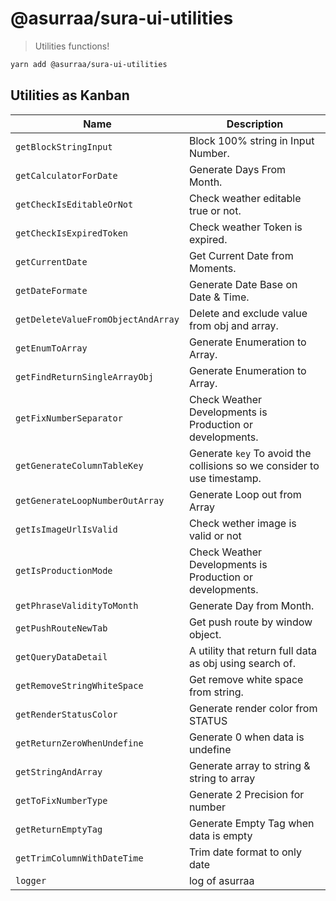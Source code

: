 # @asurraa/sura-ui-utilities

> Utilities functions!

```sh
yarn add @asurraa/sura-ui-utilities
```

## Utilities as Kanban

| Name                               | Description                                                             |
| ---------------------------------- | ----------------------------------------------------------------------- |
| `getBlockStringInput`              | Block 100% string in Input Number.                                      |
| `getCalculatorForDate`             | Generate Days From Month.                                               |
| `getCheckIsEditableOrNot`          | Check weather editable true or not.                                     |
| `getCheckIsExpiredToken`           | Check weather Token is expired.                                         |
| `getCurrentDate`                   | Get Current Date from Moments.                                          |
| `getDateFormate`                   | Generate Date Base on Date & Time.                                      |
| `getDeleteValueFromObjectAndArray` | Delete and exclude value from obj and array.                            |
| `getEnumToArray`                   | Generate Enumeration to Array.                                          |
| `getFindReturnSingleArrayObj`      | Generate Enumeration to Array.                                          |
| `getFixNumberSeparator`            | Check Weather Developments is Production or developments.               |
| `getGenerateColumnTableKey`        | Generate `key` To avoid the collisions so we consider to use timestamp. |
| `getGenerateLoopNumberOutArray`    | Generate Loop out from Array                                            |
| `getIsImageUrlIsValid`             | Check wether image is valid or not                                      |
| `getIsProductionMode`              | Check Weather Developments is Production or developments.               |
| `getPhraseValidityToMonth`         | Generate Day from Month.                                                |
| `getPushRouteNewTab`               | Get push route by window object.                                        |
| `getQueryDataDetail`               | A utility that return full data as obj using search of.                 |
| `getRemoveStringWhiteSpace`        | Get remove white space from string.                                     |
| `getRenderStatusColor`             | Generate render color from STATUS                                       |
| `getReturnZeroWhenUndefine`        | Generate 0 when data is undefine                                        |
| `getStringAndArray`                | Generate array to string & string to array                              |
| `getToFixNumberType`               | Generate 2 Precision for number                                         |
| `getReturnEmptyTag`                | Generate Empty Tag when data is empty                                   |
| `getTrimColumnWithDateTime`        | Trim date format to only date                                           |
| `logger`                           | log of asurraa                                                          |
